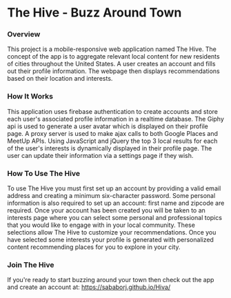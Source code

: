 # The Hive - Buzz Around Town
### Overview
This project is a mobile-responsive web application named The Hive. The concept of the app is to aggregate relevant local content for new residents of cities throughout the United States. A user creates an account and fills out their profile information. The webpage then displays recommendations based on their location and interests. 
### How It Works
This application uses firebase authentication to create accounts and store each user's associated profile information in a realtime database. The Giphy api is used to generate a user avatar which is displayed on their profile page. A proxy server is used to make ajax calls to both Google Places and MeetUp APIs. Using JavaScript and jQuery the top 3 local results for each of the user's interests is dynamically displayed in their profile page. The user can update their information via a settings page if they wish. 
### How To Use The Hive
To use The Hive you must first set up an account by providing a valid email address and creating a minimum six-character password. Some personal information is also required to set up an account: first name and zipcode are required. Once your account has been created you will be taken to an interests page where you can select some personal and professional topics that you would like to engage with in your local community. These selections allow The Hive to customize your recommendations. Once you have selected some interests your profile is generated with personalized content recommending places for you to explore in your city.
### Join The Hive
If you're ready to start buzzing around your town then check out the app and create an account at: https://sababorj.github.io/Hiva/
